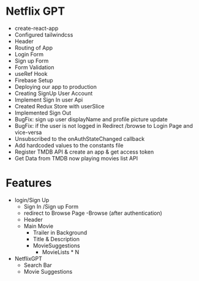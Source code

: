# Netflix GPT

- create-react-app
- Configured tailwindcss
- Header
- Routing of App
- Login Form
- Sign up Form
- Form Validation
- useRef Hook
- Firebase Setup
- Deploying our app to production
- Creating SignUp User Account
- Implement Sign In user Api
- Created Redux Store with userSlice
- Implemented Sign Out
- BugFix: sign up user displayName and profile picture update
- BugFix: if the user is not logged in Redirect /browse to Login Page and vice-versa
- Unsubscribed to the onAuthStateChanged callback
- Add hardcoded values to the constants file
- Register TMDB API & create an app & get access token
- Get Data from TMDB now playing movies list API

 





# Features
- login/Sign Up
    - Sign In /Sign up Form
    - redirect to Browse Page
-Browse (after authentication)
   - Header
   - Main Movie
       - Trailer in Background
       - Title & Description
       - MovieSuggestions
           - MovieLists * N
- NetflixGPT
     - Search Bar
     - Movie Suggestions
